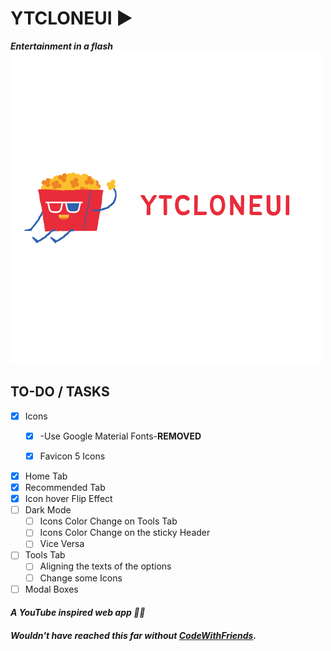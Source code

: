 # YTCLONEUI ▶
***Entertainment in a flash***
![cover](img/YTCLONEUI.png)

## TO-DO / TASKS 
- [x] Icons
  -  [x] -Use Google Material Fonts-**REMOVED**
  -  [x] Favicon 5 Icons 
  

- [x] Home Tab 
- [x] Recommended Tab
- [x] Icon hover Flip Effect
- [ ] Dark Mode
  -  [ ] Icons Color Change on Tools Tab
  -  [ ] Icons Color Change on the sticky Header
  -  [ ] Vice Versa
- [ ] Tools Tab
  -  [ ] Aligning the texts of the options
  -  [ ] Change some Icons
- [ ] Modal Boxes

#### *A YouTube inspired web app 👩‍💻*
##### Wouldn't have reached this far without [CodeWithFriends](https://codewithfriends.io).
